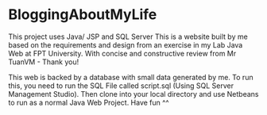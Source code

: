 # BloggingAboutMyLife
This project uses Java/ JSP and SQL Server
This is a website built by me based on the requirements and design from an exercise in my Lab Java Web at FPT University.
With concise and constructive review from Mr TuanVM - Thank you!

This web is backed by a database with small data generated by me.
To run this, you need to run the SQL File called script.sql (Using SQL Server Management Studio). 
Then clone into your local directory and use Netbeans to run as a normal Java Web Project.
Have fun ^^
